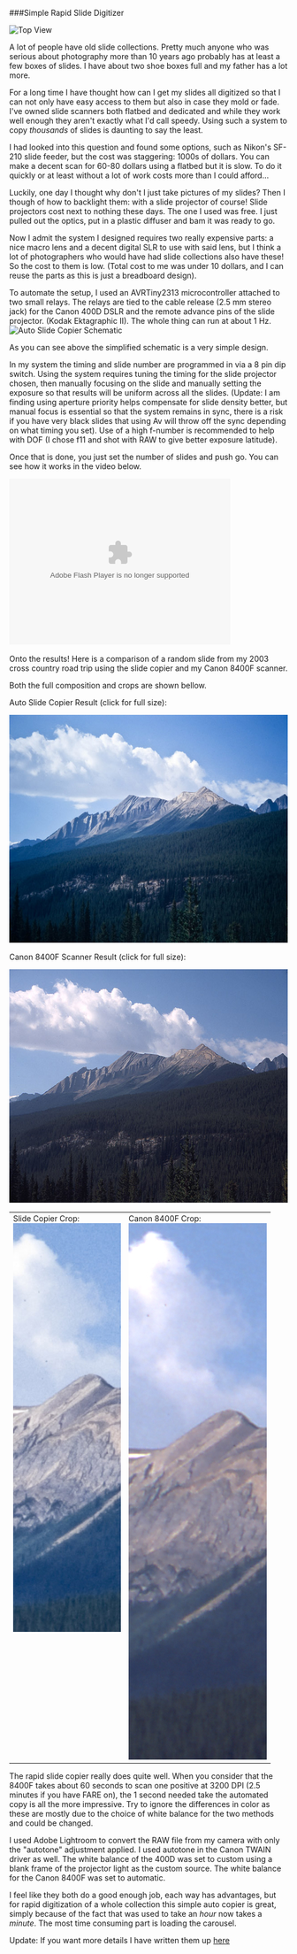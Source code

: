 ###Simple Rapid Slide Digitizer</h3><br>
    
![Top View](./slidedigitizer/topview.jpg")

A lot of people have old slide collections. Pretty much anyone who was serious about photography more than 10 years ago probably has at least a few boxes of slides. I have about two shoe boxes full and my father has a lot more.   

For a long time I have thought how can I get my slides all digitized so that I can not only have easy access to them but also in case they mold or fade. I've owned slide scanners both flatbed and dedicated and while they work well enough they aren't exactly what I'd call speedy. Using such a system to copy <em>thousands</em> of slides is daunting to say the least.  

I had looked into this question and found some options, such as Nikon's SF-210 slide feeder, but the cost was staggering: 1000s of dollars. You can make a decent scan for 60-80 dollars using a flatbed but it is slow. To do it quickly or at least without a lot of work  costs more than I could afford...

Luckily, one day I thought why don't I just take pictures of my slides? Then I though of how to backlight them: with a slide projector of course! Slide projectors cost next to nothing these days. The one I used was free. I just pulled out the optics, put in a plastic diffuser and bam it was ready to go.   

Now I admit the system I designed requires two really expensive parts: a nice macro lens and a decent digital SLR to use with said lens, but I think a lot of photographers who would have had slide collections also have these! So the cost to them is low.  (Total cost to me was under 10 dollars, and I can reuse the parts as this is just a breadboard design).

To automate the setup, I used an AVRTiny2313 microcontroller attached to two small relays. The relays are tied to the cable release (2.5 mm stereo jack) for the Canon 400D DSLR and the remote advance pins of the slide projector. (Kodak Ektagraphic II). The whole thing can run at about 1 Hz.  ![Auto Slide Copier Schematic]("./slidedigitizer/autoslide.png")    

As you can see above the simplified schematic is  a very simple design.

In my system the timing and slide number are programmed in via a 8 pin dip switch. Using the system requires tuning the timing for the slide projector chosen, then manually focusing on the slide and manually setting the exposure so that results will be uniform across all the slides. (Update: I am finding using aperture priority helps compensate for slide density better, but manual focus is essential so that the system remains in sync, there is a risk if you have very black slides that using Av will throw off the sync depending on what timing you set). Use of a high f-number is recommended to help with DOF (I chose f11 and shot with RAW to give better exposure latitude).    
  
Once that is done, you just set the number of slides and push go. You can see how it works in the video below. 

  <object type="application/x-shockwave-flash" width="400" height="300" data="http://www.flickr.com/apps/video/stewart.swf?v=71377" classid="clsid:D27CDB6E-AE6D-11cf-96B8-444553540000"> <param name="flashvars" value="intl_lang=en-us&photo_secret=898d35f5e5&photo_id=4149018287"></param> <param name="movie" value="http://www.flickr.com/apps/video/stewart.swf?v=71377"></param> <param name="bgcolor" value="#000000"></param> <param name="allowFullScreen" value="true"></param><embed type="application/x-shockwave-flash" src="http://www.flickr.com/apps/video/stewart.swf?v=71377" bgcolor="#000000" allowfullscreen="true" flashvars="intl_lang=en-us&photo_secret=898d35f5e5&photo_id=4149018287" height="300" width="400"></embed></object>  
  
Onto the results! Here is a comparison of a random slide from my 2003 cross country road trip using the slide copier and my Canon 8400F  scanner.

Both the full composition and crops are shown bellow.<p>Auto Slide Copier Result (click for full size):

<a href="http://farm3.static.flickr.com/2743/4149876800_d39037ce38_o.jpg"><img src="slidedigitizer/copier_sm.jpg" width="618" height="412" border="0"/></a>  

Canon 8400F Scanner Result (click for full size):
<p><a href="http://farm3.static.flickr.com/2585/4149878684_4116b5c499_o.jpg"><img src="slidedigitizer/jasper8400Fsm.jpg" width="619" height="422" border="0" /></a>
  <table width="450" border="0">
    <tr >
      <td valign="top">Slide Copier Crop:<BR /><img src="slidedigitizer/copierCrop.jpg" width="195" height="739" alt="Slide Copier Crop" /></td>
      <td valign="top">Canon 8400F Crop:<br /><img src="slidedigitizer/jasper8400FCrop.jpg" width="250" height="970" alt="8400F Crop" /></td>
    </tr>
    
  </table>

The rapid slide copier really does  quite well. When you consider that the 8400F takes about 60 seconds to scan one positive at 3200 DPI (2.5 minutes if you have FARE on), the 1 second needed take the automated copy is all the more impressive. Try to ignore the differences in color as these are mostly due to the choice of white balance for the two methods and could be changed.   

I used Adobe Lightroom to convert the RAW file from my camera with only the &quot;autotone&quot; adjustment applied. I used autotone in the Canon TWAIN driver as well. The white balance of the 400D was set to custom using a blank frame of the projector light as the custom source. The white balance for the Canon 8400F was set to automatic.

I feel like they both do a good enough job, each way has advantages, but for rapid digitization of a whole collection this simple auto copier is great, simply because of the fact that was used to take an <em>hour</em> now takes a <em>minute</em>. The most time consuming part is loading the carousel.   

Update: If you want more details I have written them up [here](./slidedigitizerdetails.html)
